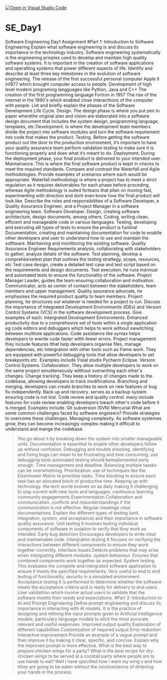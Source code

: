 [![Open in Visual Studio Code](https://classroom.github.com/assets/open-in-vscode-2e0aaae1b6195c2367325f4f02e2d04e9abb55f0b24a779b69b11b9e10269abc.svg)](https://classroom.github.com/online_ide?assignment_repo_id=15567747&assignment_repo_type=AssignmentRepo)
# SE_Day1
Software Engineering Day1 Assignment
#Part 1: Introduction to Software Engineering
Explain what software engineering is and discuss its importance in the technology industry.
Software engineering systematically is the engineering prinples used to develop and maintain high quality software systems.
It is important in the creation of software applications and operatting systems that power different aspects of life.
Identify and describe at least three key milestones in the evolution of software engineering.
The release of the first successful personal computer Apple II in1977 which brought computer access to people.
Development of high level modern programing langguages like Python, Java and C++
The creation of the first programming language Fortron in 1957
The rise of the internet in the 1990's which enabled close interacttions of the computer with people.
List and briefly explain the phases of the Software Development Life Cycle.
Design. The design phase is where you put pen to paper wherethe  original plan and vision are elaborated into a software design document that includes the system design, programming language, templates, etc
Development. Is where the development team members divide the project into software modules and turn the software requirement into code that makes the product. 
Testing. Before getting the software product out the door to the production environment, it’s important to have your quality assurance team perform validation testing to make sure it is functioning properly and does what it’s meant to do.
Deployment. During the deployment phase, your final product is delivered to your intended user.
Maintainance. 
This is where the final software product is keptt in checks to meet the required standards.
Compare and contrast the Waterfall and Agile methodologies. Provide examples of scenarios where each would be appropriate.
Waterfall methodology is where a project has to meet a strict regulation as it requires deliverables for each phase before proceding, whereas Agile methodology is suited forteans that pllan on moving fast, experimenting with direction and dont even know how the final product will look like.
Describe the roles and responsibilities of a Software Developer, a Quality Assurance Engineer, and a Project Manager in a software engineering team.
Software Developer.
Design, creating software architecture, design documents, among others.
Coding, writing clean, efficient and manageable code in various llanguages.
Testing, developing and executing alll types of tests to ensure the product is funtinal
Documentation, creating and maintaining documentation for code to enablle other developers and user to understand how to use and maintain the softtware.
Maintaining and monittoring the existing software.
Quality Assurance Engineer
Requirements analysis, collaborating with stakeholders to gather, analyze details of the software.
Test planning, develop a comprehesivetest plan that outlines the  testing strattegy, scope, resources, etc
Test case design, create a detailed test case and test script based on the requirements and design documents.
Test execution, he runs mannual and automated tests to ensure the functionality of the software.
Project Manager
Leader, guides the team ensuring collaboration and motivation.
Communicator, acts as center of contact between the stakeholders, team members and upper management.
Quality assurance advocate, he emphasises the required product quality to team members.
Project planning, he structures out whatever is needed for a project to run.
Discuss the importance of Integrated Development Environments (IDEs) and Version Control Systems (VCS) in the software development process. Give examples of each.
Intergrated Development Environments.
Enhanced productivity due to a comprehesive set of tools within a single application eg code editors and debuggers which helps to work without swwitching between multtiole applications.
Code assistance like syntax helps developers to wwrite code faster witth fewer errors.
Project management. they include features tthat help developers organise files, manage dependencies, etc
Intergration with other tools such as frame work.
They are equipped with powerful debugging tools that allow developers to set breakpoints etc.
Examples include
Visial studio
Pycharm
Eclipse.
Version Control Systems.
Collaboration. They allow multiple developers to work on the same project simuliteneously witthout overwriting each other's changes.
Change tracking. They keep a history of changes made to the codebase, allowing developers to track modifications.
Branching and merging. developers can create branches to work on new features or bug fix independently.
Back up and recovery. serves as a backup system ensuring code is not lost.
Code review and quality control. many include features for code review enabling developers toeach other's code before it is merged.
Examples include.
Git
subversion (SVN)
Mercurial
What are some common challenges faced by software engineers? Provide strategies to overcome these challenges.
Managing complexity. As software systemes grow, they can become increasingly complex making it difficult to understand and mange the codebase.

>You go about it by breaking down the system into smaller manageable units.
>Documentation is essenttial to enable other developers follow up without confusion.
Debugging and trouble shooting. identifying and fixing bugs can mean to be frustrating and time consuming.
>use debugging tools
>automated testing should beimplemented early enough.
Time management and deadline. Balancing multiple taasks can be overwhelming.
>Prioritization. use of techniques like the Eisenhower Matrix to prioritize tasks.
>Time blocking to ensure each task has an allocated block of productive time.
Keeping up with technology. the tech world evolves on aa daily making it challenging to stay current with new tools and languages.
>continuous learning
>community engagements
>Experimentation
Collaboration and communication. conflicts and misunderstandings if the communication is not effective.
>Regular meetings
>clear documantations.
Explain the different types of testing (unit, integration, system, and acceptance) and their importance in software quality assurance.
Unit testing
It involves testing individual components of software in isolation to verify that they work as intended.
>Early bug detection
>Encourages developers to write clear and maintainable code.
Intergration testing
It focuses on verifying the interactions between different components to ensure they work together correctily.
>Interface issues.Detects problems that may arise when intergrating different modules.
>system behaviour. Ensures that combined components work together as expected.
System testing.
This evaluates the complete and intergrated software application to ensure it meets the specified requirements.
>Very useful to end to end testing of functionality, security in a simulated environment.
Acceptance testing
It is performed to determine whether the software meets the acceptance criteria and is ready for delivery to end users.
>User validattion which involve actual users to validate that the software meetts their needs and expectations.
#Part 2: Introduction to AI and Prompt Engineering
Define prompt engineering and discuss its importance in interacting with AI models.
It is the practice of designing and refining the input prompts given to Artificial Intelligence models, particulary language models to elicit the most accurate relevant and useful responses.
>Improved output quality
>Exploration of different capabilities
>Customization of required output
>Error reduction
>Interactive improvement
Provide an example of a vague prompt and then improve it by making it clear, specific, and concise. Explain why the improved prompt is more effective.
What is the best way to prepare chicken wings for a party?
What is the best recipe for dry chicken wings to be served at a cocktail party where people are to use hands to eat?
Well i have specified how i want my wing s and how tthey are going to be eaten without the inconvenience of dirtening your hands in the process.
